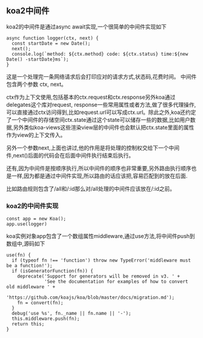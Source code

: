 ## koa2中间件

koa2的中间件是通过async await实现,一个很简单的中间件实现如下
```
async function logger(ctx, next) {
  const startDate = new Date();
  next();
  console.log(`method: ${ctx.method} code: ${ctx.status} time:${new Date() -startDate}ms`);
}

```
这是一个处理完一条网络请求后会打印应对的请求方式,状态码,花费时间。 中间件包含两个参数 ctx, next。


ctx作为上下文使用,包括基本的ctx.request和ctx.response另外koa通过delegates这个库对request, response一些常用属性或者方法,做了很多代理操作,可以直接通过ctx访问得到,比如request.url可以写成ctx.url。除此之外,koa还约定了一个中间件的存储空间ctx.state通过这个state可以储存一些的数据,比如用户数据,另外类似koa-views这些渲染view层的中间件也会默认把ctx.state里面的属性作为view的上下文传入。

另外一个参数next,上面也讲过,他的作用是将处理的控制权交给下一个中间件,next()后面的代码会在后面中间件执行结束后执行。

还有,因为中间件是按顺序执行,所以中间件的顺序也非常重要,另外路由执行顺序也是一样,因为都是通过中间件实现,所以路由的话应该把,容易匹配到的放在后面.

比如路由规则包含了/all和/:id那么对/all处理的中间件应该放在/:id之前。

### koa2的中间件实现

```
const app = new Koa();
app.use(logger)
```

koa实例对象app包含了一个数组属性middleware,通过use方法,将中间件push到数组中,源码如下
```
use(fn) {
  if (typeof fn !== 'function') throw new TypeError('middleware must be a function!');
  if (isGeneratorFunction(fn)) {
    deprecate('Support for generators will be removed in v3. ' +
              'See the documentation for examples of how to convert old middleware ' +
              'https://github.com/koajs/koa/blob/master/docs/migration.md');
    fn = convert(fn);
  }
  debug('use %s', fn._name || fn.name || '-');
  this.middleware.push(fn);
  return this;
}
```
